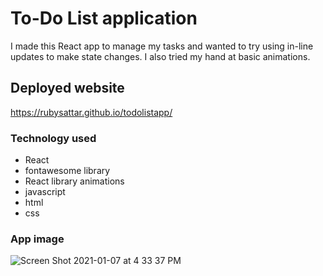 # To-Do List application
I made this React app to manage my tasks and wanted to try using in-line updates to make state changes. I also tried my hand at basic animations.

## Deployed website
https://rubysattar.github.io/todolistapp/

### Technology used
- React
- fontawesome library
- React library animations
- javascript
- html
- css 

### App image
![Screen Shot 2021-01-07 at 4 33 37 PM](https://user-images.githubusercontent.com/60015240/103949280-07a8f180-5109-11eb-88ff-d0f85acba6f4.png)